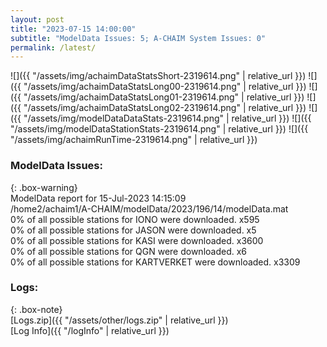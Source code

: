 ```yaml
---
layout: post
title: "2023-07-15 14:00:00"
subtitle: "ModelData Issues: 5; A-CHAIM System Issues: 0"
permalink: /latest/
---
```


![]({{ "/assets/img/achaimDataStatsShort-2319614.png" | relative_url }})
![]({{ "/assets/img/achaimDataStatsLong00-2319614.png" | relative_url }})
![]({{ "/assets/img/achaimDataStatsLong01-2319614.png" | relative_url }})
![]({{ "/assets/img/achaimDataStatsLong02-2319614.png" | relative_url }})
![]({{ "/assets/img/modelDataDataStats-2319614.png" | relative_url }})
![]({{ "/assets/img/modelDataStationStats-2319614.png" | relative_url }})
![]({{ "/assets/img/achaimRunTime-2319614.png" | relative_url }})


### ModelData Issues:  
  
{: .box-warning}  
 ModelData report for 15-Jul-2023 14:15:09   
 /home2/achaim1/A-CHAIM/modelData/2023/196/14/modelData.mat   
 0% of all possible stations for IONO were downloaded. x595   
 0% of all possible stations for JASON were downloaded. x5   
 0% of all possible stations for KASI were downloaded. x3600   
 0% of all possible stations for QGN were downloaded. x6   
 0% of all possible stations for KARTVERKET were downloaded. x3309   
  


### Logs:  
  
{: .box-note}  
[Logs.zip]({{ "/assets/other/logs.zip" | relative_url }})  
[Log Info]({{ "/logInfo" | relative_url }})  
